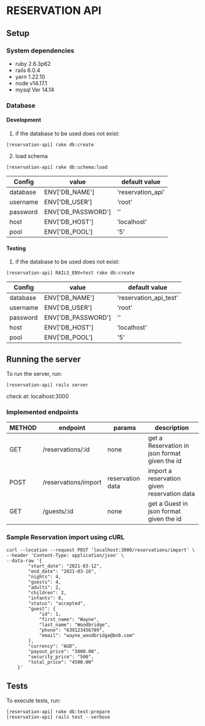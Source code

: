 # RESERVATION API
## Setup
### System dependencies
- ruby 2.6.3p62
- rails 6.0.4
- yarn 1.22.10
- node v14.17.1
- mysql  Ver 14.14

### Database
#### Development
1. if the database to be used does not exist:
```
[reservation-api] rake db:create
```
2. load schema
```
[reservation-api] rake db:schema:load
```
Config | value | default value
--- | --- | ---
database | ENV['DB_NAME'] | 'reservation_api'
username | ENV['DB_USER'] | 'root'
password | ENV['DB_PASSWORD'] | ''
host | ENV['DB_HOST'] | 'localhost'
pool | ENV['DB_POOL'] | '5'
#### Testing
1. if the database to be used does not exist:
```
[reservation-api] RAILS_ENV=test rake db:create
```
Config | value | default value
--- | --- | ---
database | ENV['DB_NAME'] | 'reservation_api_test'
username | ENV['DB_USER'] | 'root'
password | ENV['DB_PASSWORD'] | ''
host | ENV['DB_HOST'] | 'localhost'
pool | ENV['DB_POOL'] | '5'
## Running the server
To run the server, run: 
```
[reservation-api] rails server
```
check at: localhost:3000
### Implemented endpoints
METHOD | endpoint | params | description
--- | --- | --- | ---
GET | /reservations/:id | none | get a Reservation in json format given the id
POST | /reservations/import | reservation data | import a reservation given reservation data
GET | /guests/:id | none | get a Guest in json format given the id

### Sample Reservation import using cURL
```
curl --location --request POST 'localhost:3000/reservations/import' \
--header 'Content-Type: application/json' \
--data-raw '{
        "start_date": "2021-03-12",
        "end_date": "2021-03-16",
        "nights": 4,
        "guests": 4,
        "adults": 2,
        "children": 2,
        "infants": 0,
        "status": "accepted",
        "guest": {
            "id": 1,
            "first_name": "Wayne",
            "last_name": "Woodbridge",
            "phone": "639123456789",
            "email": "wayne_woodbridge@bnb.com"
        },
        "currency": "AUD",
        "payout_price": "3800.00",
        "security_price": "500",
        "total_price": "4500.00"
    }'
```
## Tests
To execute tests, run:
```
[reservation-api] rake db:test:prepare
[reservation-api] rails test --verbose
```